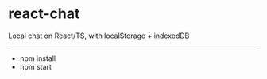 # react-chat

Local chat on React/TS, with localStorage + indexedDB

_______

* npm install
* npm start
